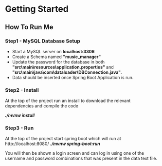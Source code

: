 # Getting Started

## How To Run Me

### Step1 - MySQL Database Setup

* Start a MySQL server on <b>localhost:3306</b>
* Create a Schema named <b>"music_manager"</b>
* Update the password for the database in both <b>"src\main\resources\application.properties"</b> and <b>"src\main\java\com\dataloader\DBConnection.java"</b>.
* Data should be inserted once Spring Boot Application is run.

### Step2 - Install

At the top of the project run an install to download the relevant dependencies and compile the code

<b><i>./mvnw install</b></i>

### Step3 - Run

At the top of the project start spring boot which will run at http://localhost:8080/
<b><i>./mvnw spring-boot:run</b></i>

You will then be shown a login screen and can log in using one of the username and password combinations that was present in the data text file.
